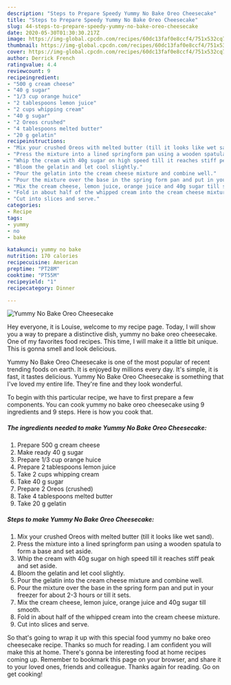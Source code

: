 ```yaml
---
description: "Steps to Prepare Speedy Yummy No Bake Oreo Cheesecake"
title: "Steps to Prepare Speedy Yummy No Bake Oreo Cheesecake"
slug: 44-steps-to-prepare-speedy-yummy-no-bake-oreo-cheesecake
date: 2020-05-30T01:30:30.217Z
image: https://img-global.cpcdn.com/recipes/60dc13faf0e8ccf4/751x532cq70/yummy-no-bake-oreo-cheesecake-recipe-main-photo.jpg
thumbnail: https://img-global.cpcdn.com/recipes/60dc13faf0e8ccf4/751x532cq70/yummy-no-bake-oreo-cheesecake-recipe-main-photo.jpg
cover: https://img-global.cpcdn.com/recipes/60dc13faf0e8ccf4/751x532cq70/yummy-no-bake-oreo-cheesecake-recipe-main-photo.jpg
author: Derrick French
ratingvalue: 4.4
reviewcount: 9
recipeingredient:
- "500 g cream cheese"
- "40 g sugar"
- "1/3 cup orange huice"
- "2 tablespoons lemon juice"
- "2 cups whipping cream"
- "40 g sugar"
- "2 Oreos crushed"
- "4 tablespoons melted butter"
- "20 g gelatin"
recipeinstructions:
- "Mix your crushed Oreos with melted butter (till it looks like wet sand)."
- "Press the mixture into a lined springform pan using a wooden spatula to form a base and set aside."
- "Whip the cream with 40g sugar on high speed till it reaches stiff peak and set aside."
- "Bloom the gelatin and let cool slightly."
- "Pour the gelatin into the cream cheese mixture and combine well."
- "Pour the mixture over the base in the spring form pan and put in your freezer for about 2-3 hours or till it sets."
- "Mix the cream cheese, lemon juice, orange juice and 40g sugar till smooth."
- "Fold in about half of the whipped cream into the cream cheese mixture."
- "Cut into slices and serve."
categories:
- Recipe
tags:
- yummy
- no
- bake

katakunci: yummy no bake 
nutrition: 170 calories
recipecuisine: American
preptime: "PT28M"
cooktime: "PT55M"
recipeyield: "1"
recipecategory: Dinner

---
```



![Yummy No Bake Oreo Cheesecake](https://img-global.cpcdn.com/recipes/60dc13faf0e8ccf4/751x532cq70/yummy-no-bake-oreo-cheesecake-recipe-main-photo.jpg)

Hey everyone, it is Louise, welcome to my recipe page. Today, I will show you a way to prepare a distinctive dish, yummy no bake oreo cheesecake. One of my favorites food recipes. This time, I will make it a little bit unique. This is gonna smell and look delicious.

Yummy No Bake Oreo Cheesecake is one of the most popular of recent trending foods on earth. It is enjoyed by millions every day. It's simple, it is fast, it tastes delicious. Yummy No Bake Oreo Cheesecake is something that I've loved my entire life. They're fine and they look wonderful.




To begin with this particular recipe, we have to first prepare a few components. You can cook yummy no bake oreo cheesecake using 9 ingredients and 9 steps. Here is how you cook that.

<!--inarticleads1-->

##### The ingredients needed to make Yummy No Bake Oreo Cheesecake:

1. Prepare 500 g cream cheese
1. Make ready 40 g sugar
1. Prepare 1/3 cup orange huice
1. Prepare 2 tablespoons lemon juice
1. Take 2 cups whipping cream
1. Take 40 g sugar
1. Prepare 2 Oreos (crushed)
1. Take 4 tablespoons melted butter
1. Take 20 g gelatin




<!--inarticleads2-->

##### Steps to make Yummy No Bake Oreo Cheesecake:

1. Mix your crushed Oreos with melted butter (till it looks like wet sand).
1. Press the mixture into a lined springform pan using a wooden spatula to form a base and set aside.
1. Whip the cream with 40g sugar on high speed till it reaches stiff peak and set aside.
1. Bloom the gelatin and let cool slightly.
1. Pour the gelatin into the cream cheese mixture and combine well.
1. Pour the mixture over the base in the spring form pan and put in your freezer for about 2-3 hours or till it sets.
1. Mix the cream cheese, lemon juice, orange juice and 40g sugar till smooth.
1. Fold in about half of the whipped cream into the cream cheese mixture.
1. Cut into slices and serve.




So that's going to wrap it up with this special food yummy no bake oreo cheesecake recipe. Thanks so much for reading. I am confident you will make this at home. There's gonna be interesting food at home recipes coming up. Remember to bookmark this page on your browser, and share it to your loved ones, friends and colleague. Thanks again for reading. Go on get cooking!
